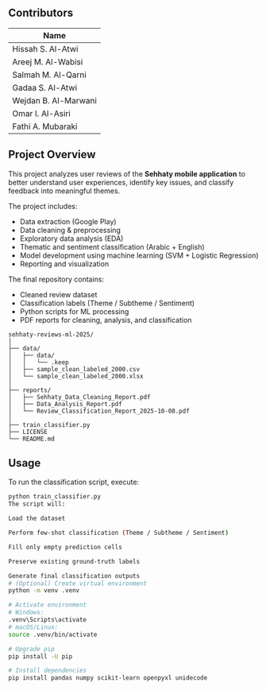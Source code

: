 ## Contributors

| Name |
|------|
| Hissah S. Al-Atwi |
| Areej M. Al-Wabisi |
| Salmah M. Al-Qarni |
| Gadaa S. Al-Atwi |
| Wejdan B. Al-Marwani |
| Omar I. Al-Asiri |
| Fathi A. Mubaraki |
## Project Overview

This project analyzes user reviews of the **Sehhaty mobile application** to better understand user experiences, identify key issues, and classify feedback into meaningful themes.

The project includes:
- Data extraction (Google Play)
- Data cleaning & preprocessing
- Exploratory data analysis (EDA)
- Thematic and sentiment classification (Arabic + English)
- Model development using machine learning (SVM + Logistic Regression)
- Reporting and visualization

The final repository contains:
- Cleaned review dataset
- Classification labels (Theme / Subtheme / Sentiment)
- Python scripts for ML processing
- PDF reports for cleaning, analysis, and classification
```
sehhaty-reviews-ml-2025/
│
├── data/
│   ├── data/
│   │   └── .keep
│   ├── sample_clean_labeled_2000.csv
│   └── sample_clean_labeled_2000.xlsx
│
├── reports/
│   ├── Sehhaty_Data_Cleaning_Report.pdf
│   ├── Data_Analysis_Report.pdf
│   └── Review_Classification_Report_2025-10-08.pdf
│
├── train_classifier.py
├── LICENSE
└── README.md
```
## Usage

To run the classification script, execute:

```bash
python train_classifier.py
The script will:

Load the dataset

Perform few-shot classification (Theme / Subtheme / Sentiment)

Fill only empty prediction cells

Preserve existing ground-truth labels

Generate final classification outputs
# (Optional) Create virtual environment
python -m venv .venv

# Activate environment
# Windows:
.venv\Scripts\activate
# macOS/Linux:
source .venv/bin/activate

# Upgrade pip
pip install -U pip

# Install dependencies
pip install pandas numpy scikit-learn openpyxl unidecode

